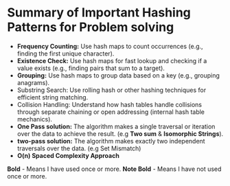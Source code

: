 # Summary of Important Hashing Patterns for Problem solving

- **Frequency Counting:** Use hash maps to count occurrences (e.g., finding the first unique character).
- **Existence Check:** Use hash maps for fast lookup and checking if a value exists (e.g., finding pairs that sum to a target).
- **Grouping:** Use hash maps to group data based on a key (e.g., grouping anagrams).
- Substring Search: Use rolling hash or other hashing techniques for efficient string matching.
- Collision Handling: Understand how hash tables handle collisions through separate chaining or open addressing (internal hash table mechanics).
- **One Pass solution:** The algorithm makes a single traversal or iteration over the data to achieve the result. (e.g **Two sum** & **Isomorphic Strings**).
- **two-pass solution:** The algorithm makes exactly two independent traversals over the data. (e.g Set Mismatch)
- **O(n) Spaced Complexity Approach**
  
**Bold** - Means I have used once or more.
**Note Bold** - Means I have not used once or more.
